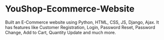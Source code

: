 # YouShop-Ecommerce-Website
Built an E-Commerce website using Python, HTML, CSS, JS, Django, Ajax. It has features like Customer Registration, Login, Password Reset, Password Change, Add to Cart, Quantity Update and much more.
